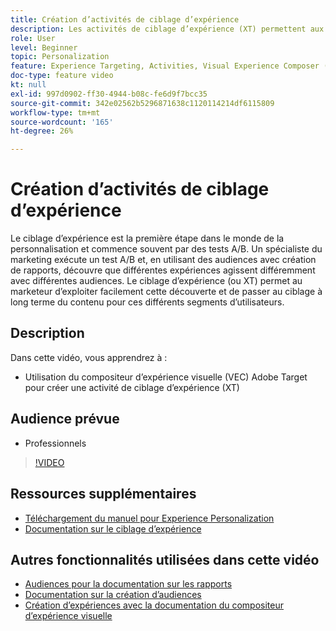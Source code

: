 ```yaml
---
title: Création d’activités de ciblage d’expérience
description: Les activités de ciblage d’expérience (XT) permettent aux marketeurs de cibler du contenu spécifique pour une audience spécifique. Découvrez les avantages des activités de ciblage d’expérience et comment les créer et les utiliser.
role: User
level: Beginner
topic: Personalization
feature: Experience Targeting, Activities, Visual Experience Composer (VEC)
doc-type: feature video
kt: null
exl-id: 997d0902-ff30-4944-b08c-fe6d9f7bcc35
source-git-commit: 342e02562b5296871638c1120114214df6115809
workflow-type: tm+mt
source-wordcount: '165'
ht-degree: 26%

---
```


# Création d’activités de ciblage d’expérience

Le ciblage d’expérience est la première étape dans le monde de la personnalisation et commence souvent par des tests A/B. Un spécialiste du marketing exécute un test A/B et, en utilisant des audiences avec création de rapports, découvre que différentes expériences agissent différemment avec différentes audiences. Le ciblage d’expérience (ou XT) permet au marketeur d’exploiter facilement cette découverte et de passer au ciblage à long terme du contenu pour ces différents segments d’utilisateurs.

## Description

Dans cette vidéo, vous apprendrez à :

* Utilisation du compositeur d’expérience visuelle (VEC) Adobe Target pour créer une activité de ciblage d’expérience (XT)

## Audience prévue

* Professionnels

>[!VIDEO](https://video.tv.adobe.com/v/22418?quality=12)

## Ressources supplémentaires

* [Téléchargement du manuel pour Experience Personalization](https://guided.adobe.com/?promoid=K42KVXHD&amp;mv=other&amp;search=personalization+playbook#recommended/solutions/target)
* [Documentation sur le ciblage d’expérience](https://experienceleague.adobe.com/docs/target/using/activities/experience-targeting/experience-target.html?lang=en)

## Autres fonctionnalités utilisées dans cette vidéo

* [Audiences pour la documentation sur les rapports](https://experienceleague.adobe.com/docs/target/using/audiences/managing-audience-filters.html?lang=en)
* [Documentation sur la création d’audiences](https://experienceleague.adobe.com/docs/target/using/audiences/managing-audience-filters.html?lang=en)
* [Création d’expériences avec la documentation du compositeur d’expérience visuelle](https://experienceleague.adobe.com/docs/target/using/experiences/experiences.html?lang=en)
